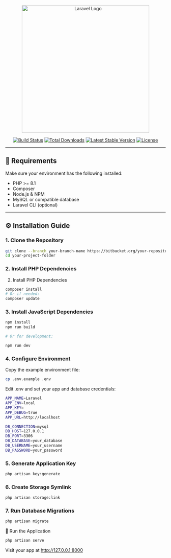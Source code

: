 <p align="center">
  <a href="https://laravel.com" target="_blank">
    <img src="https://raw.githubusercontent.com/laravel/art/master/logo-lockup/5%20SVG/2%20CMYK/1%20Full%20Color/laravel-logolockup-cmyk-red.svg" width="400" alt="Laravel Logo">
  </a>
</p>

<p align="center">
  <a href="https://github.com/laravel/framework/actions"><img src="https://github.com/laravel/framework/workflows/tests/badge.svg" alt="Build Status"></a>
  <a href="https://packagist.org/packages/laravel/framework"><img src="https://img.shields.io/packagist/dt/laravel/framework" alt="Total Downloads"></a>
  <a href="https://packagist.org/packages/laravel/framework"><img src="https://img.shields.io/packagist/v/laravel/framework" alt="Latest Stable Version"></a>
  <a href="https://packagist.org/packages/laravel/framework"><img src="https://img.shields.io/packagist/l/laravel/framework" alt="License"></a>
</p>

---

## 🧰 Requirements

Make sure your environment has the following installed:

- PHP >= 8.1
- Composer
- Node.js & NPM
- MySQL or compatible database
- Laravel CLI (optional)

---

## ⚙️ Installation Guide

### 1. Clone the Repository

```bash
git clone --branch your-branch-name https://bitbucket.org/your-repository-name.git
cd your-project-folder
```

### 2. Install PHP Dependencies
2. Install PHP Dependencies
```bash
composer install
# Or if needed:
composer update
```

### 3. Install JavaScript Dependencies
```bash
npm install
npm run build

# Or for development:

npm run dev
```

### 4. Configure Environment
Copy the example environment file:
```bash
cp .env.example .env
```

Edit .env and set your app and database credentials:

```bash
APP_NAME=Laravel
APP_ENV=local
APP_KEY=
APP_DEBUG=true
APP_URL=http://localhost

DB_CONNECTION=mysql
DB_HOST=127.0.0.1
DB_PORT=3306
DB_DATABASE=your_database
DB_USERNAME=your_username
DB_PASSWORD=your_password
```

### 5. Generate Application Key
```bash
php artisan key:generate
```

### 6. Create Storage Symlink
```bash
php artisan storage:link
```

### 7. Run Database Migrations
```bash
php artisan migrate
```

🚀 Run the Application
```bash
php artisan serve
```
Visit your app at http://127.0.0.1:8000

